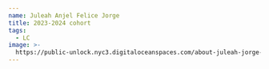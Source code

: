 ```yaml
---
name: Juleah Anjel Felice Jorge
title: 2023-2024 cohort
tags:
  - LC
image: >-
  https://public-unlock.nyc3.digitaloceanspaces.com/about-juleah-jorge-headshot.png
---
```


